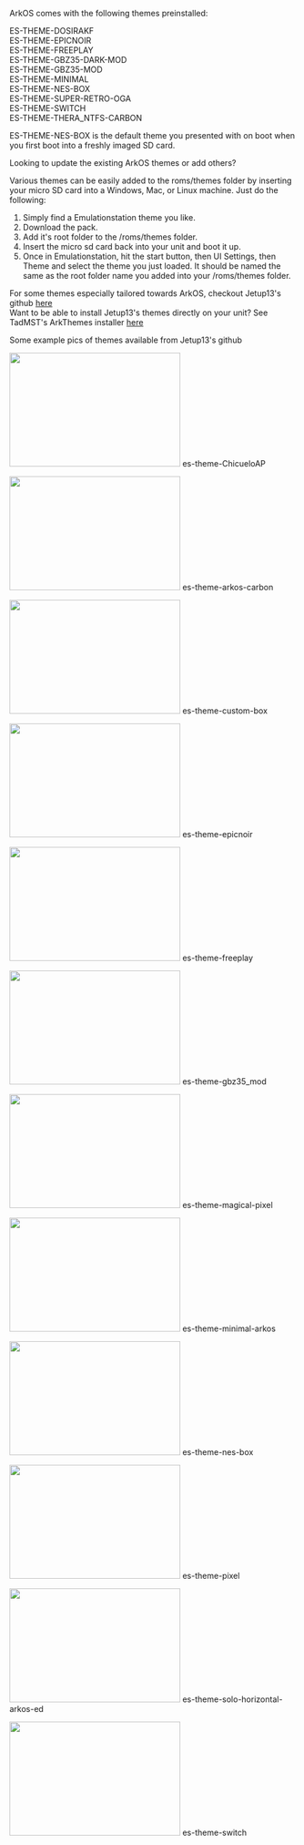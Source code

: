 ArkOS comes with the following themes preinstalled:

ES-THEME-DOSIRAKF \
ES-THEME-EPICNOIR \
ES-THEME-FREEPLAY \
ES-THEME-GBZ35-DARK-MOD \
ES-THEME-GBZ35-MOD \
ES-THEME-MINIMAL \
ES-THEME-NES-BOX \
ES-THEME-SUPER-RETRO-OGA \
ES-THEME-SWITCH \
ES-THEME-THERA_NTFS-CARBON

ES-THEME-NES-BOX is the default theme you presented with on boot when you first boot into a freshly imaged SD card.

Looking to update the existing ArkOS themes or add others?  

Various themes can be easily added to the roms/themes folder by inserting your micro SD card into a Windows, Mac, or Linux machine.  Just do the following:

1. Simply find a Emulationstation theme you like.  
1. Download the pack.  
1. Add it's root folder to the /roms/themes folder.  
1. Insert the micro sd card back into your unit and boot it up.  
1. Once in Emulationstation, hit the start button, then UI Settings, then Theme and select the theme you just loaded.  It should be named the same as the root folder name you added into your /roms/themes folder.

For some themes especially tailored towards ArkOS, checkout Jetup13's github [here](https://github.com/Jetup13?tab=repositories) \
Want to be able to install Jetup13's themes directly on your unit?  See TadMST's ArkThemes installer [here](https://github.com/TadMSTR/ArkThemes)

Some example pics of themes available from Jetup13's github

<p align="left"><img width="300" height="200" src="https://github.com/christianhaitian/arkos/blob/main/themepreviews/es-theme-ChicueloAP.png?raw=true"> es-theme-ChicueloAP 
</p>
<p align="left"><img width="300" height="200" src="https://github.com/christianhaitian/arkos/blob/main/themepreviews/es-theme-arkos-carbon.png?raw=true"> es-theme-arkos-carbon
</p>
<p align="left"><img width="300" height="200" src="https://github.com/christianhaitian/arkos/blob/main/themepreviews/es-theme-custom-box.png?raw=true"> es-theme-custom-box
</p>
<p align="left"><img width="300" height="200" src="https://github.com/christianhaitian/arkos/blob/main/themepreviews/es-theme-epicnoir.png?raw=true"> es-theme-epicnoir
</p>
<p align="left"><img width="300" height="200" src="https://github.com/christianhaitian/arkos/blob/main/themepreviews/es-theme-freeplay.png?raw=true"> es-theme-freeplay
</p>
<p align="left"><img width="300" height="200" src="https://github.com/christianhaitian/arkos/blob/main/themepreviews/es-theme-gbz35_mod.png?raw=true"> es-theme-gbz35_mod
</p>
<p align="left"><img width="300" height="200" src="https://github.com/christianhaitian/arkos/blob/main/themepreviews/es-theme-magical-pixel.png?raw=true"> es-theme-magical-pixel
</p>
<p align="left"><img width="300" height="200" src="https://github.com/christianhaitian/arkos/blob/main/themepreviews/es-theme-minimal-arkos.png?raw=true"> es-theme-minimal-arkos
</p>
<p align="left"><img width="300" height="200" src="https://github.com/christianhaitian/arkos/blob/main/themepreviews/es-theme-nes-box.png?raw=true"> es-theme-nes-box
</p>
<p align="left"><img width="300" height="200" src="https://github.com/christianhaitian/arkos/blob/main/themepreviews/es-theme-pixel.png?raw=true"> es-theme-pixel
</p>
<p align="left"><img width="300" height="200" src="https://github.com/christianhaitian/arkos/blob/main/themepreviews/es-theme-solo-horizontal-arkos-ed.png?raw=true"> es-theme-solo-horizontal-arkos-ed
</p>
<p align="left"><img width="300" height="200" src="https://github.com/christianhaitian/arkos/blob/main/themepreviews/es-theme-switch.png?raw=true"> es-theme-switch
</p>
